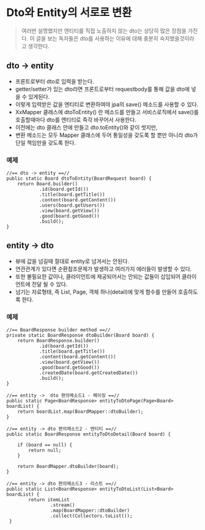 # Dto와 Entity의 서로로 변환
> 여러번 설명했지만 엔티티를 직접 노출하지 않는 dto는 상당히 많은 장점을 가진다.
>  이 글을 보는 독자들은 dto를 사용하는 이유에 대해 충분히 숙지했을것이라고 생각한다.

## dto -> entity 
* 프론트로부터 dto로 입력을 받는다.
* getter/setter가 있는 dto라면 프론트로부터 requestbody를 통해 값을 dto에 넣을 수 있게된다.
* 이렇게 입력받은 값을 엔티티로 변환하여야 jpa의 save() 메소드를 사용할 수 있다.
* XxMapper 클래스에 dtoToEntity() 란 메소드를 만들고 서비스로직에서 save()를 호출할때마다 dto를 엔티티로 즉각 바꾸어서 사용한다.
* 이전에는 dto 클래스 안에 만들고 dto.toEntity()와 같이 썻지만,
* 변환 메소드는 모두 Mapper 클래스에 두어 통일성을 갖도록 할 뿐만 아니라 dto가 단일 책임만을 갖도록 한다.

### 예제
```
//== dto -> entity ==//
public static Board dtoToEntity(BoardRequest board) {
    return Board.builder()
            .id(board.getId())
            .title(board.getTitle())
            .content(board.getContent())
            .users(board.getUsers())
            .view(board.getView())
            .good(board.getGood())
            .build();
}
```

## entity -> dto
* 뷰에 값을 넘길때 절대로 entity로 넘겨서는 안된다.
* 연관관계가 있다면 순환참조문제가 발생하고 여러가지 에러들이 발생할 수 있다.
* 또한 불필요한 값이나, 클라이언트에 제공되어서는 안되는 값들이 삽입되어 클라이언트에 전달 될 수 있다.
* 넘기는 자료형태, 즉 List, Page, 객체 하나(detail)에 맞게 함수를 만들어 호출하도록 한다.

### 예제
```
//== BoardResponse builder method ==//
private static BoardResponse dtoBuilder(Board board) {
    return BoardResponse.builder()
            .id(board.getId())
            .title(board.getTitle())
            .content(board.getContent())
            .view(board.getView())
            .good(board.getGood())
            .createdDate(board.getCreatedDate())
            .build();
}

//== entity ->  dto 편의메소드1 - 페이징 ==//
public static Page<BoardResponse> entityToDtoPage(Page<Board> boardList) {
    return boardList.map(BoardMapper::dtoBuilder);
}

//== entity -> dto 편의메소드2 - 엔티티 ==//
public static BoardResponse entityToDtoDetail(Board board) {

    if (board == null) {
        return null;
    }

    return BoardMapper.dtoBuilder(board);
}

//== entity -> dto 편의메소드3 - 리스트 ==//
public static List<BoardResponse> entityToDtoList(List<Board> boardList) {
        return itemList
                .stream()
                .map(BoardMapper::dtoBuilder)
                .collect(Collectors.toList());
 }
```
